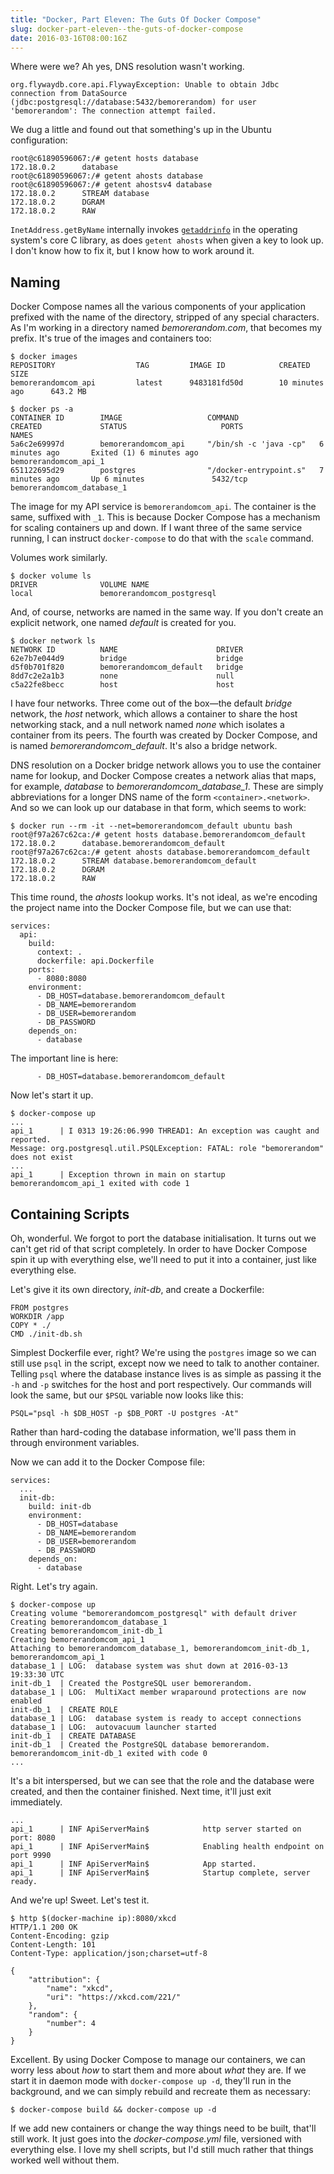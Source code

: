 ```yaml
---
title: "Docker, Part Eleven: The Guts Of Docker Compose"
slug: docker-part-eleven--the-guts-of-docker-compose
date: 2016-03-16T08:00:16Z
---
```


Where were we? Ah yes, DNS resolution wasn't working.

    org.flywaydb.core.api.FlywayException: Unable to obtain Jdbc connection from DataSource
    (jdbc:postgresql://database:5432/bemorerandom) for user 'bemorerandom': The connection attempt failed.

<!--more-->

We dug a little and found out that something's up in the Ubuntu configuration:

    root@c61890596067:/# getent hosts database
    172.18.0.2      database
    root@c61890596067:/# getent ahosts database
    root@c61890596067:/# getent ahostsv4 database
    172.18.0.2      STREAM database
    172.18.0.2      DGRAM
    172.18.0.2      RAW

`InetAddress.getByName` internally invokes [`getaddrinfo`][getaddrinfo] in the operating system's core C library, as does `getent ahosts` when given a key to look up. I don't know how to fix it, but I know how to work around it.

[getaddrinfo]: http://man7.org/linux/man-pages/man3/getaddrinfo.3.html

## Naming

Docker Compose names all the various components of your application prefixed with the name of the directory, stripped of any special characters. As I'm working in a directory named *bemorerandom.com*, that becomes my prefix. It's true of the images and containers too:

    $ docker images
    REPOSITORY                  TAG         IMAGE ID            CREATED             SIZE
    bemorerandomcom_api         latest      9483181fd50d        10 minutes ago      643.2 MB

    $ docker ps -a
    CONTAINER ID        IMAGE                   COMMAND                  CREATED             STATUS                     PORTS                    NAMES
    5a6c2e69997d        bemorerandomcom_api     "/bin/sh -c 'java -cp"   6 minutes ago       Exited (1) 6 minutes ago                            bemorerandomcom_api_1
    651122695d29        postgres                "/docker-entrypoint.s"   7 minutes ago       Up 6 minutes               5432/tcp                 bemorerandomcom_database_1

The image for my API service is `bemorerandomcom_api`. The container is the same, suffixed with `_1`. This is because Docker Compose has a mechanism for scaling containers up and down. If I want three of the same service running, I can instruct `docker-compose` to do that with the `scale` command.

Volumes work similarly.

    $ docker volume ls
    DRIVER              VOLUME NAME
    local               bemorerandomcom_postgresql

And, of course, networks are named in the same way. If you don't create an explicit network, one named *default* is created for you.

    $ docker network ls
    NETWORK ID          NAME                      DRIVER
    62e7b7e044d9        bridge                    bridge
    d5f0b701f820        bemorerandomcom_default   bridge
    8dd7c2e2a1b3        none                      null
    c5a22fe8becc        host                      host

I have four networks. Three come out of the box—the default *bridge* network, the *host* network, which allows a container to share the host networking stack, and a null network named *none* which isolates a container from its peers. The fourth was created by Docker Compose, and is named *bemorerandomcom_default*. It's also a bridge network.

DNS resolution on a Docker bridge network allows you to use the container name for lookup, and Docker Compose creates a network alias that maps, for example, *database* to *bemorerandomcom_database_1*. These are simply abbreviations for a longer DNS name of the form `<container>.<network>`. And so we can look up our database in that form, which seems to work:

    $ docker run --rm -it --net=bemorerandomcom_default ubuntu bash
    root@f97a267c62ca:/# getent hosts database.bemorerandomcom_default
    172.18.0.2      database.bemorerandomcom_default
    root@f97a267c62ca:/# getent ahosts database.bemorerandomcom_default
    172.18.0.2      STREAM database.bemorerandomcom_default
    172.18.0.2      DGRAM
    172.18.0.2      RAW

This time round, the *ahosts* lookup works. It's not ideal, as we're encoding the project name into the Docker Compose file, but we can use that:

    services:
      api:
        build:
          context: .
          dockerfile: api.Dockerfile
        ports:
          - 8080:8080
        environment:
          - DB_HOST=database.bemorerandomcom_default
          - DB_NAME=bemorerandom
          - DB_USER=bemorerandom
          - DB_PASSWORD
        depends_on:
          - database

The important line is here:

          - DB_HOST=database.bemorerandomcom_default

Now let's start it up.

    $ docker-compose up
    ...
    api_1      | I 0313 19:26:06.990 THREAD1: An exception was caught and reported.
    Message: org.postgresql.util.PSQLException: FATAL: role "bemorerandom" does not exist
    ...
    api_1      | Exception thrown in main on startup
    bemorerandomcom_api_1 exited with code 1

## Containing Scripts

Oh, wonderful. We forgot to port the database initialisation. It turns out we can't get rid of that script completely. In order to have Docker Compose spin it up with everything else, we'll need to put it into a container, just like everything else.

Let's give it its own directory, *init-db*, and create a Dockerfile:

    FROM postgres
    WORKDIR /app
    COPY * ./
    CMD ./init-db.sh

Simplest Dockerfile ever, right? We're using the `postgres` image so we can still use `psql` in the script, except now we need to talk to another container. Telling `psql` where the database instance lives is as simple as passing it the `-h` and `-p` switches for the host and port respectively. Our commands will look the same, but our `$PSQL` variable now looks like this:

    PSQL="psql -h $DB_HOST -p $DB_PORT -U postgres -At"

Rather than hard-coding the database information, we'll pass them in through environment variables.

Now we can add it to the Docker Compose file:

    services:
      ...
      init-db:
        build: init-db
        environment:
          - DB_HOST=database
          - DB_NAME=bemorerandom
          - DB_USER=bemorerandom
          - DB_PASSWORD
        depends_on:
          - database

Right. Let's try again.

    $ docker-compose up
    Creating volume "bemorerandomcom_postgresql" with default driver
    Creating bemorerandomcom_database_1
    Creating bemorerandomcom_init-db_1
    Creating bemorerandomcom_api_1
    Attaching to bemorerandomcom_database_1, bemorerandomcom_init-db_1, bemorerandomcom_api_1
    database_1 | LOG:  database system was shut down at 2016-03-13 19:33:30 UTC
    init-db_1  | Created the PostgreSQL user bemorerandom.
    database_1 | LOG:  MultiXact member wraparound protections are now enabled
    init-db_1  | CREATE ROLE
    database_1 | LOG:  database system is ready to accept connections
    database_1 | LOG:  autovacuum launcher started
    init-db_1  | CREATE DATABASE
    init-db_1  | Created the PostgreSQL database bemorerandom.
    bemorerandomcom_init-db_1 exited with code 0
    ...

It's a bit interspersed, but we can see that the role and the database were created, and then the container finished. Next time, it'll just exit immediately.

    ...
    api_1      | INF ApiServerMain$            http server started on port: 8080
    api_1      | INF ApiServerMain$            Enabling health endpoint on port 9990
    api_1      | INF ApiServerMain$            App started.
    api_1      | INF ApiServerMain$            Startup complete, server ready.

And we're up! Sweet. Let's test it.

    $ http $(docker-machine ip):8080/xkcd
    HTTP/1.1 200 OK
    Content-Encoding: gzip
    Content-Length: 101
    Content-Type: application/json;charset=utf-8

    {
        "attribution": {
            "name": "xkcd",
            "uri": "https://xkcd.com/221/"
        },
        "random": {
            "number": 4
        }
    }

Excellent. By using Docker Compose to manage our containers, we can worry less about *how* to start them and more about *what* they are. If we start it in daemon mode with `docker-compose up -d`, they'll run in the background, and we can simply rebuild and recreate them as necessary:

    $ docker-compose build && docker-compose up -d

If we add new containers or change the way things need to be built, that'll still work. It just goes into the *docker-compose.yml* file, versioned with everything else. I love my shell scripts, but I'd still much rather that things worked well without them.
